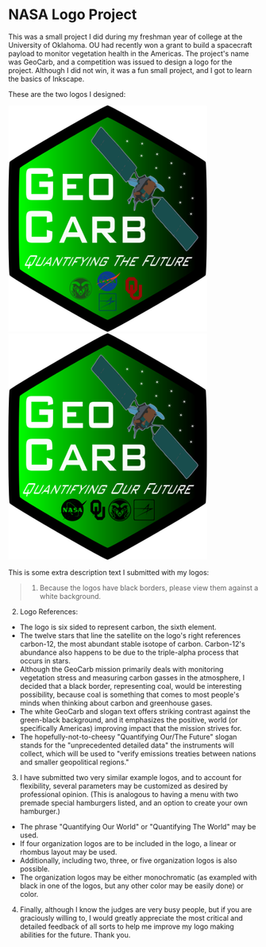 # NASA Logo Project

This was a small project I did during my freshman year of college at the University of Oklahoma. OU had recently won a grant to build a spacecraft payload to monitor vegetation health in the Americas. The project's name was GeoCarb, and a competition was issued to design a logo for the project. Although I did not win, it was a fun small project, and I got to learn the basics of Inkscape.

These are the two logos I designed:  

<img src="image1.png" width="400"/>
<img src="image2.png" width="400"/>

This is some extra description text I submitted with my logos:

> 1. Because the logos have black borders, please view them against a white background.
2. Logo References:
  - The logo is six sided to represent carbon, the sixth element.
  - The twelve stars that line the satellite on the logo's right references carbon-12, the most abundant stable isotope of carbon. Carbon-12's abundance also happens to be due to the triple-alpha process that occurs in stars.
  - Although the GeoCarb mission primarily deals with monitoring vegetation stress and measuring carbon gasses in the atmosphere, I decided that a black border, representing coal, would be interesting possibility, because coal is something that comes to most people's minds when thinking about carbon and greenhouse gases.
  - The white GeoCarb and slogan text offers striking contrast against the green-black background, and it emphasizes the positive, world (or specifically Americas) improving impact that the mission strives for.
  - The hopefully-not-to-cheesy "Quantifying Our/The Future" slogan stands for the "unprecedented detailed data" the instruments will collect, which will be used to "verify emissions treaties between nations and smaller geopolitical regions."
3. I have submitted two very similar example logos, and to account for flexibility, several parameters may be customized as desired by professional opinion. (This is analogous to having a menu with two premade special hamburgers listed, and an option to create your own hamburger.)
  - The phrase "Quantifying Our World" or "Quantifying The World" may be used.
  - If four organization logos are to be included in the logo, a linear or rhombus layout may be used.
  - Additionally, including two, three, or five organization logos is also possible.
  - The organization logos may be either monochromatic (as exampled with black in one of the logos, but any other color may be easily done) or color.
4. Finally, although I know the judges are very busy people, but if you are graciously willing to, I would greatly appreciate the most critical and detailed feedback of all sorts to help me improve my logo making abilities for the future. Thank you.

